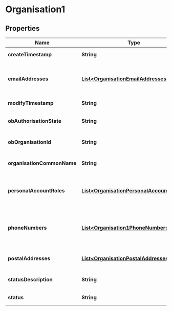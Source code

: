 
# Organisation1

## Properties
Name | Type | Description | Notes
------------ | ------------- | ------------- | -------------
**createTimestamp** | **String** | Creation Timestamp |  [optional]
**emailAddresses** | [**List&lt;OrganisationEmailAddresses&gt;**](OrganisationEmailAddresses.md) | Email addresses associated with the organisation |  [optional]
**modifyTimestamp** | **String** | Modification Timestamp |  [optional]
**obAuthorisationState** | **String** | OB Participant Authorisation State |  [optional]
**obOrganisationId** | **String** | Open Banking Organisation Identifier |  [optional]
**organisationCommonName** | **String** | The common name of the organisation |  [optional]
**personalAccountRoles** | [**List&lt;OrganisationPersonalAccountRoles&gt;**](OrganisationPersonalAccountRoles.md) | Individuals who have authorised access to the organisation |  [optional]
**phoneNumbers** | [**List&lt;Organisation1PhoneNumbers&gt;**](Organisation1PhoneNumbers.md) | Phone numbers by which an organisation can be contacted |  [optional]
**postalAddresses** | [**List&lt;OrganisationPostalAddresses&gt;**](OrganisationPostalAddresses.md) | Organisations&#39;s Postal Addresses |  [optional]
**statusDescription** | **String** | Organisation status description |  [optional]
**status** | **String** | Organisation status |  [optional]



